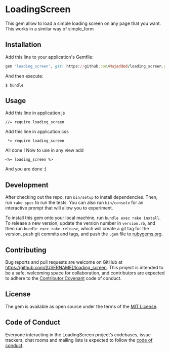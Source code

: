 # LoadingScreen

This gem allow to load a simple loading screen on any page that you want. This works in a similar way of simple_form

## Installation

Add this line to your application's Gemfile:

```ruby
gem 'loading_screen', git: https://github.com/Mujadded/loading_screen.git
```

And then execute:

    $ bundle

## Usage

Add this line in application.js
```
//= require loading_screen
```

Add this line in application.css
```
 *= require loading_screen
```

All done ! Now to use in any view add
```
<%= loading_screen %>
```
And you are done :)
## Development

After checking out the repo, run `bin/setup` to install dependencies. Then, run `rake spec` to run the tests. You can also run `bin/console` for an interactive prompt that will allow you to experiment.

To install this gem onto your local machine, run `bundle exec rake install`. To release a new version, update the version number in `version.rb`, and then run `bundle exec rake release`, which will create a git tag for the version, push git commits and tags, and push the `.gem` file to [rubygems.org](https://rubygems.org).

## Contributing

Bug reports and pull requests are welcome on GitHub at https://github.com/[USERNAME]/loading_screen. This project is intended to be a safe, welcoming space for collaboration, and contributors are expected to adhere to the [Contributor Covenant](http://contributor-covenant.org) code of conduct.

## License

The gem is available as open source under the terms of the [MIT License](https://opensource.org/licenses/MIT).

## Code of Conduct

Everyone interacting in the LoadingScreen project’s codebases, issue trackers, chat rooms and mailing lists is expected to follow the [code of conduct](https://github.com/[USERNAME]/loading_screen/blob/master/CODE_OF_CONDUCT.md).
